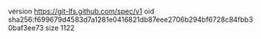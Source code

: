 version https://git-lfs.github.com/spec/v1
oid sha256:f699679d4583d7a1281e0416821db87eee2706b294bf6728c84fbb30baf3ee73
size 1122
